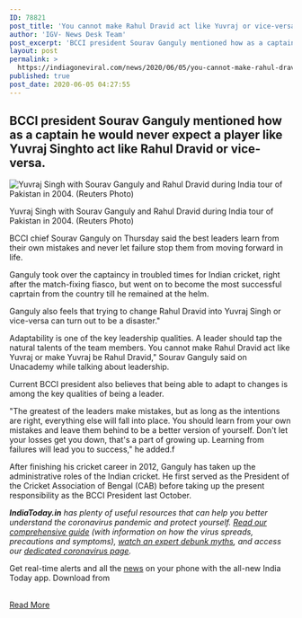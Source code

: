 ```yaml
---
ID: 78821
post_title: 'You cannot make Rahul Dravid act like Yuvraj or vice-versa: Sourav Ganguly on key leadership qualities'
author: 'IGV- News Desk Team'
post_excerpt: 'BCCI president Sourav Ganguly mentioned how as a captain he would never expect a player like Yuvraj Singhto act like Rahul Dravid or vice-versa. Yuvraj Singh with Sourav Ganguly and Rahul Dravid during India tour of Pakistan in 2004. (Reuters Photo)BCCI chief Sourav Ganguly on Thursday said the best leaders learn from their own mistakes&hellip;'
layout: post
permalink: >
  https://indiagoneviral.com/news/2020/06/05/you-cannot-make-rahul-dravid-act-like-yuvraj-or-vice-versa-sourav-ganguly-on-key-leadership-qualities/78821/india-gone-viral/
published: true
post_date: 2020-06-05 04:27:55
---
```

<p><h2>BCCI president Sourav Ganguly mentioned how as a captain he would never expect a player like Yuvraj Singhto act like Rahul Dravid or vice-versa.</h2></p><div><div class="" id="stryimg" itemprop="associatedMedia image" itemscope="" itemtype="https://schema.org/ImageObject"><meta content="true" itemprop="representativeOfPage"></meta><div> <p><img alt="Yuvraj Singh with Sourav Ganguly and Rahul Dravid during India tour of Pakistan in 2004. (Reuters Photo)" data-src="https://akm-img-a-in.tosshub.com/indiatoday/images/story/202006/RTRUIFM-770x433.jpeg?lLTrhjK8f6vtlPmgIbZ3G6qttuJZBt3V" height=" " itemprop="contentUrl" src="https://akm-img-a-in.tosshub.com/indiatoday/../sites/all/themes/itg/images/itg_image370x208.jpg" title=" " width=" "></img></p><meta content="https://akm-img-a-in.tosshub.com/indiatoday/images/story/202006/RTRUIFM-770x433.jpeg?lLTrhjK8f6vtlPmgIbZ3G6qttuJZBt3V" itemprop="url"></meta><meta content="647" itemprop="width"></meta><meta content="363" itemprop="height"></meta></div><p>Yuvraj Singh with Sourav Ganguly and Rahul Dravid during India tour of Pakistan in 2004. (Reuters Photo)</p></div><div itemprop="articleBody"><p>BCCI chief Sourav Ganguly on Thursday said the best leaders learn from their own mistakes and never let failure stop them from moving forward in life.</p><p>Ganguly took over the captaincy in troubled times for Indian cricket, right after the match-fixing fiasco, but went on to become the most successful caprtain from the country till he remained at the helm.</p><p>Ganguly also feels that trying to change Rahul Dravid into Yuvraj Singh or vice-versa can turn out to be a disaster."</p><p>Adaptability is one of the key leadership qualities. A leader should tap the natural talents of the team members. You cannot make Rahul Dravid act like Yuvraj or make Yuvraj be Rahul Dravid," Sourav Ganguly said on Unacademy while talking about leadership.</p><p>Current BCCI president also believes that being able to adapt to changes is among the key qualities of being a leader.</p><p>"The greatest of the leaders make mistakes, but as long as the intentions are right, everything else will fall into place. You should learn from your own mistakes and leave them behind to be a better version of yourself. Don't let your losses get you down, that's a part of growing up. Learning from failures will lead you to success," he added.f</p><p>After finishing his cricket career in 2012, Ganguly has taken up the administrative roles of the Indian cricket. He first served as the President of the Cricket Association of Bengal (CAB) before taking up the present responsibility as the BCCI President last October.</p></div><div><p><em><strong>IndiaToday.in</strong> has plenty of useful resources that can help you better understand the coronavirus pandemic and protect yourself. <a href="https://www.indiatoday.in/india/story/coronavirus-pandemic-covid-19-precautions-symptoms-global-impact-complete-guide-1657761-2020-03-20" target="_blank" rel="noopener noreferrer">Read our comprehensive guide</a> (with information on how the virus spreads, precautions and symptoms), <a href="https://www.indiatoday.in/newsmo/video/coronavirus-outbreak-5-big-myths-busted-1654318-2020-03-11" target="_blank" rel="noopener noreferrer">watch an expert debunk myths</a>, and access our <a href="https://www.indiatoday.in/coronavirus" target="_blank" rel="noopener noreferrer">dedicated coronavirus page</a>.</em></p></div><div><p>Get real-time alerts and all the <a href="https://www.indiatoday.in/news.html">news</a> on your phone with the all-new India Today app. Download from</p></div></div><br/><a href="https://www.indiatoday.in/sports/cricket/story/sourav-ganguly-captaincy-rahul-dravid-yuvraj-leadership-1685637-2020-06-04" class="button purchase" rel="nofollow noopener noreferrer" target="_blank">Read More</a>